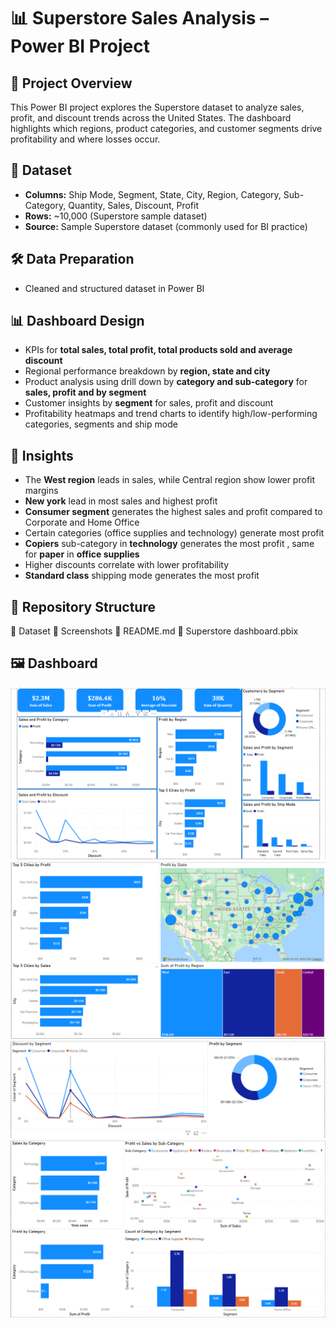 # 📊 Superstore Sales Analysis – Power BI Project  

## 📌 Project Overview  
This Power BI project explores the Superstore dataset to analyze sales, profit, and discount trends across the United States. The dashboard highlights which regions, product categories, and customer segments drive profitability and where losses occur.  

## 📑 Dataset  
- **Columns:** Ship Mode, Segment, State, City, Region, Category, Sub-Category, Quantity, Sales, Discount, Profit  
- **Rows:** ~10,000 (Superstore sample dataset)  
- **Source:** Sample Superstore dataset (commonly used for BI practice)  

## 🛠 Data Preparation  
- Cleaned and structured dataset in Power BI   

## 📊 Dashboard Design  
- KPIs for **total sales, total profit, total products sold and average discount**  
- Regional performance breakdown by **region, state and city**  
- Product analysis using drill down by **category and sub-category** for **sales, profit and by segment** 
- Customer insights by **segment** for sales, profit and discount 
- Profitability heatmaps and trend charts to identify high/low-performing categories, segments and ship mode  

## 🔑 Insights  
- The **West region** leads in sales, while  Central region show lower profit margins
- **New york** lead in most sales and highest profit 
- **Consumer segment** generates the highest sales and profit compared to Corporate and Home Office  
- Certain categories (office supplies and technology) generate most profit
- **Copiers** sub-category in **technology** generates the most profit , same for **paper** in **office supplies**
- Higher discounts correlate with lower profitability
- **Standard class** shipping mode generates the most profit 

## 📂 Repository Structure  
📂 Dataset
📂 Screenshots
📄 README.md
📄 Superstore dashboard.pbix

## 🖼️ Dashboard  
![Dashboard](Screenshots/Overview.PNG)
![Geo](Screenshots/Geo.PNG)
![Customer](Screenshots/Customer_segment.PNG)
![Product](Screenshots/Product.PNG)


